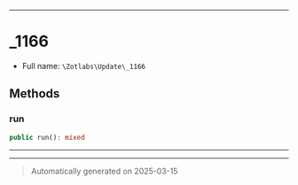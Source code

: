 ***

# _1166





* Full name: `\Zotlabs\Update\_1166`




## Methods


### run



```php
public run(): mixed
```












***


***
> Automatically generated on 2025-03-15
